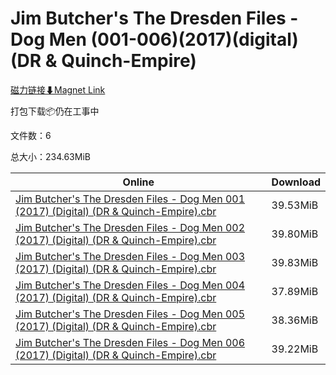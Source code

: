 # Jim Butcher's The Dresden Files - Dog Men (001-006)(2017)(digital)(DR & Quinch-Empire)

[磁力链接⬇Magnet Link](magnet:?xt=urn:btih:5c5961789fa19fffbadfb0463a0e72f0d9f1290a&dn=Jim%20Butcher%27s%20The%20Dresden%20Files%20-%20Dog%20Men%20%28001-006%29%282017%29%28digital%29%28DR%20%26%20Quinch-Empire%29)

打包下载📦仍在工事中

文件数：6

总大小：234.63MiB

Online | Download
--- | ---
[Jim Butcher's The Dresden Files - Dog Men 001 (2017) (Digital) (DR & Quinch-Empire).cbr](https://github.com/alicewish/markdown/blob/master/comic/Jim-Butchers-Dresden-Files-Dog-Men-001-2017-Digital-DR-Quinch-Empire-cbr.md) | 39.53MiB
[Jim Butcher's The Dresden Files - Dog Men 002 (2017) (Digital) (DR & Quinch-Empire).cbr](https://github.com/alicewish/markdown/blob/master/comic/Jim-Butchers-Dresden-Files-Dog-Men-002-2017-Digital-DR-Quinch-Empire-cbr.md) | 39.80MiB
[Jim Butcher's The Dresden Files - Dog Men 003 (2017) (Digital) (DR & Quinch-Empire).cbr](https://github.com/alicewish/markdown/blob/master/comic/Jim-Butchers-Dresden-Files-Dog-Men-003-2017-Digital-DR-Quinch-Empire-cbr.md) | 39.83MiB
[Jim Butcher's The Dresden Files - Dog Men 004 (2017) (Digital) (DR & Quinch-Empire).cbr](https://github.com/alicewish/markdown/blob/master/comic/Jim-Butchers-Dresden-Files-Dog-Men-004-2017-Digital-DR-Quinch-Empire-cbr.md) | 37.89MiB
[Jim Butcher's The Dresden Files - Dog Men 005 (2017) (Digital) (DR & Quinch-Empire).cbr](https://github.com/alicewish/markdown/blob/master/comic/Jim-Butchers-Dresden-Files-Dog-Men-005-2017-Digital-DR-Quinch-Empire-cbr.md) | 38.36MiB
[Jim Butcher's The Dresden Files - Dog Men 006 (2017) (Digital) (DR & Quinch-Empire).cbr](https://github.com/alicewish/markdown/blob/master/comic/Jim-Butchers-Dresden-Files-Dog-Men-006-2017-Digital-DR-Quinch-Empire-cbr.md) | 39.22MiB